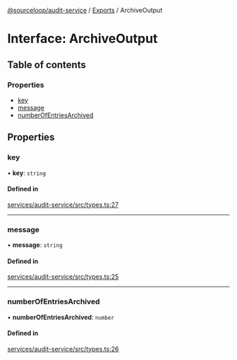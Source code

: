 [@sourceloop/audit-service](../README.md) / [Exports](../modules.md) / ArchiveOutput

# Interface: ArchiveOutput

## Table of contents

### Properties

- [key](ArchiveOutput.md#key)
- [message](ArchiveOutput.md#message)
- [numberOfEntriesArchived](ArchiveOutput.md#numberofentriesarchived)

## Properties

### key

• **key**: `string`

#### Defined in

[services/audit-service/src/types.ts:27](https://github.com/sourcefuse/loopback4-microservice-catalog/blob/00e854d46/services/audit-service/src/types.ts#L27)

___

### message

• **message**: `string`

#### Defined in

[services/audit-service/src/types.ts:25](https://github.com/sourcefuse/loopback4-microservice-catalog/blob/00e854d46/services/audit-service/src/types.ts#L25)

___

### numberOfEntriesArchived

• **numberOfEntriesArchived**: `number`

#### Defined in

[services/audit-service/src/types.ts:26](https://github.com/sourcefuse/loopback4-microservice-catalog/blob/00e854d46/services/audit-service/src/types.ts#L26)
